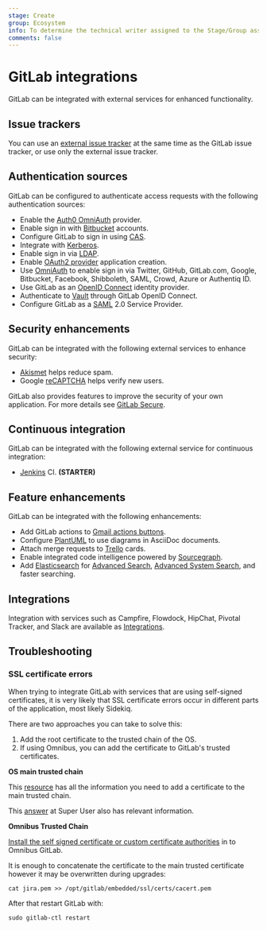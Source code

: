 ```yaml
---
stage: Create
group: Ecosystem
info: To determine the technical writer assigned to the Stage/Group associated with this page, see https://about.gitlab.com/handbook/engineering/ux/technical-writing/#designated-technical-writers
comments: false
---
```


# GitLab integrations

GitLab can be integrated with external services for enhanced functionality.

## Issue trackers

You can use an [external issue tracker](external-issue-tracker.md) at the same time as the GitLab
issue tracker, or use only the external issue tracker.

## Authentication sources

GitLab can be configured to authenticate access requests with the following authentication sources:

- Enable the [Auth0 OmniAuth](auth0.md) provider.
- Enable sign in with [Bitbucket](bitbucket.md) accounts.
- Configure GitLab to sign in using [CAS](cas.md).
- Integrate with [Kerberos](kerberos.md).
- Enable sign in via [LDAP](../administration/auth/ldap/index.md).
- Enable [OAuth2 provider](oauth_provider.md) application creation.
- Use [OmniAuth](omniauth.md) to enable sign in via Twitter, GitHub, GitLab.com, Google,
  Bitbucket, Facebook, Shibboleth, SAML, Crowd, Azure or Authentiq ID.
- Use GitLab as an [OpenID Connect](openid_connect_provider.md) identity provider.
- Authenticate to [Vault](vault.md) through GitLab OpenID Connect.
- Configure GitLab as a [SAML](saml.md) 2.0 Service Provider.

## Security enhancements

GitLab can be integrated with the following external services to enhance security:

- [Akismet](akismet.md) helps reduce spam.
- Google [reCAPTCHA](recaptcha.md) helps verify new users.

GitLab also provides features to improve the security of your own application. For more details see [GitLab Secure](../user/application_security/index.md).

## Continuous integration

GitLab can be integrated with the following external service for continuous integration:

- [Jenkins](jenkins.md) CI. **(STARTER)**

## Feature enhancements

GitLab can be integrated with the following enhancements:

- Add GitLab actions to [Gmail actions buttons](gmail_action_buttons_for_gitlab.md).
- Configure [PlantUML](../administration/integration/plantuml.md) to use diagrams in AsciiDoc documents.
- Attach merge requests to [Trello](trello_power_up.md) cards.
- Enable integrated code intelligence powered by [Sourcegraph](sourcegraph.md).
- Add [Elasticsearch](elasticsearch.md) for [Advanced Search](../user/search/advanced_global_search.md),
  [Advanced System Search](../user/search/advanced_search_syntax.md), and faster searching.

## Integrations

Integration with services such as Campfire, Flowdock, HipChat, Pivotal Tracker, and Slack are available as [Integrations](../user/project/integrations/overview.md).

## Troubleshooting

### SSL certificate errors

When trying to integrate GitLab with services that are using self-signed certificates, it is very likely that SSL certificate errors occur in different parts of the application, most likely Sidekiq.

There are two approaches you can take to solve this:

1. Add the root certificate to the trusted chain of the OS.
1. If using Omnibus, you can add the certificate to GitLab's trusted certificates.

**OS main trusted chain**

This [resource](https://manuals.gfi.com/en/kerio/connect/content/server-configuration/ssl-certificates/adding-trusted-root-certificates-to-the-server-1605.html)
has all the information you need to add a certificate to the main trusted chain.

This [answer](https://superuser.com/questions/437330/how-do-you-add-a-certificate-authority-ca-to-ubuntu)
at Super User also has relevant information.

**Omnibus Trusted Chain**

[Install the self signed certificate or custom certificate authorities](https://docs.gitlab.com/omnibus/common_installation_problems/README.html#using-self-signed-certificate-or-custom-certificate-authorities)
in to Omnibus GitLab.

It is enough to concatenate the certificate to the main trusted certificate
however it may be overwritten during upgrades:

```shell
cat jira.pem >> /opt/gitlab/embedded/ssl/certs/cacert.pem
```

After that restart GitLab with:

```shell
sudo gitlab-ctl restart
```
